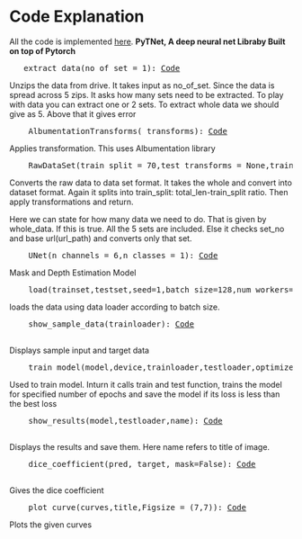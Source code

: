 # **Code Explanation**

All the code is implemented [here](https://github.com/Sushmitha-Katti/PyTNet). **PyTNet, A deep neural net Libraby Built on top of Pytorch**

<pre>
   extract_data(no_of_set = 1): <a href="https://github.com/Sushmitha-Katti/PyTNet" title="Extract">Code</a>
</pre>

Unzips the data from drive. It takes input as no_of_set. Since the data is spread across 5 zips. It asks how many sets need to be extracted. To play with data you can extract one or 2 sets. To extract whole data we should give as 5. Above that it gives error
 
<pre>
    AlbumentationTransforms( transforms): <a href="https://github.com/Sushmitha-Katti/PyTNet/blob/master/Albumentationtransform.py" title="Extract">Code</a>
</pre>
 
Applies transformation. This uses Albumentation library

<pre>
    RawDataSet(train_split = 70,test_transforms = None,train_transforms = None, set_no=1, url_path ='None', whole_data = True) <a href="https://github.com/Sushmitha-Katti/PyTNet/blob/master/Dataset/MaskDepth.py" title="Extract">Code</a>
</pre>

Converts the raw data to data set format. It takes the whole and convert into dataset format. Again it splits into train_split: total_len-train_split ratio. Then apply transformations and return.

Here we can state for how many data we need to do. That is given by whole_data. If this is true. All the 5 sets are included. Else it checks set_no and base url(url_path) and converts only that set.

<pre>
    UNet(n_channels = 6,n_classes = 1): <a href = "https://github.com/Sushmitha-Katti/PyTNet/blob/master/Models/MaskDepthModel.py">Code</a>
</pre>

Mask and Depth Estimation Model

<pre>
    load(trainset,testset,seed=1,batch_size=128,num_workers=4,pin_memory=True): <a href="https://github.com/Sushmitha-Katti/PyTNet/blob/master/train_test_loader.py" title="Extract">Code</a>
</pre>

loads the data using data loader according to batch size.

<pre>
    show_sample_data(trainloader): <a href="https://github.com/Sushmitha-Katti/PyTNet/blob/master/show_images.py" title="Extract">Code</a>
 </pre>

Displays sample input and target data

<pre>
    train_model(model,device,trainloader,testloader,optimizer,mask_criterion, depth_criterion,EPOCHS,scheduler = False,batch_scheduler = False ,best_loss = 1000,path = "/content/gdrive/My Drive/API/bestmodel.pt"): <a href="https://github.com/Sushmitha-Katti/PyTNet/blob/master/Training/train_test_MnD.py" title="Extract">Code</a>
</pre>

 Used to train model. Inturn it calls train and test function, trains the model for specified number of epochs and save the model if its loss is less than the best loss
 
 <pre>
    show_results(model,testloader,name): <a href="https://github.com/Sushmitha-Katti/PyTNet/blob/master/Results/showMnD.py" title="Extract">Code</a>
  </pre>

Displays the results and save them. Here name refers to title of image.


<pre>
    dice_coefficient(pred, target, mask=False): <a href="https://github.com/Sushmitha-Katti/PyTNet/blob/master/evaluation_metrics/accuracy.py" title="Extract">Code</a>
 </pre>
    
 Gives the dice coefficient
 
<pre>
    plot_curve(curves,title,Figsize = (7,7)): <a href="https://github.com/Sushmitha-Katti/PyTNet/blob/master/evaluate.py" title="Extract">Code</a>
</pre>

Plots the given curves


